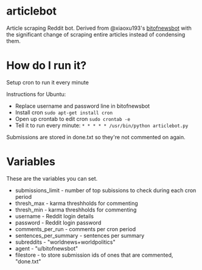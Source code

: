 articlebot
============

Article scraping Reddit bot. Derived from @xiaoxu193's [bitofnewsbot](https://github.com/xiaoxu193/bitofnewsbot) with the significant change of scraping entire articles instead of condensing them.


How do I run it?
=====================
Setup cron to run it every minute

Instructions for Ubuntu:

* Replace username and password line in bitofnewsbot
* Install cron ``sudo apt-get install cron``
* Open up crontab to edit cron ``sudo crontab -e``
* Tell it to run every minute: ``* * * * * /usr/bin/python articlebot.py``


Submissions are stored in done.txt so they're not commented on again.

Variables
========
These are the variables you can set. 

* submissions_limit - number of top subissions to check during each cron period
* thresh_max - karma threshholds for commenting
* thresh_min - karma threshholds for commenting
* username - Reddit login details
* password - Reddit login password
* comments_per_run - comments per cron period
* sentences_per_summary - sentences per summary
* subreddits - "worldnews+worldpolitics"
* agent - "u/bitofnewsbot"
* filestore - to store submission ids of ones that are commented, "done.txt"
